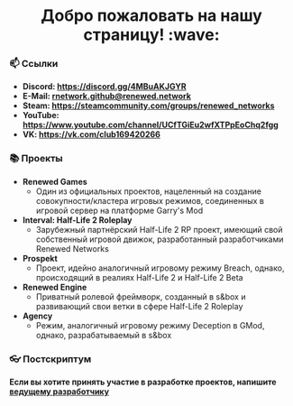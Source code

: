 <h1 align="center"> Добро пожаловать на нашу страницу! :wave:</h1>

### :mailbox: Ссылки
- <b>Discord: https://discord.gg/4MBuAKJGYR</b> <br>
- <b>E-Mail: rnetwork.github@renewed.network</b> <br>
- <b>Steam: https://steamcommunity.com/groups/renewed_networks</b> <br>
- <b>YouTube: https://www.youtube.com/channel/UCfTGiEu2wfXTPpEoChq2fgg</b> <br>
- <b>VK: https://vk.com/club169420266</b> <br>

### 📚 Проекты
- <b>Renewed Games</b>
  - Один из официальных проектов, нацеленный на создание совокупности/кластера игровых режимов, соединенных в игровой сервер на платформе Garry's Mod
- <b>Interval: Half-Life 2 Roleplay</b>
  - Зарубежный партнёрский Half-Life 2 RP проект, имеющий свой собственный игровой движок, разработанный разработчиками Renewed Networks
- <b>Prospekt</b>
  - Проект, идейно аналогичный игровому режиму Breach, однако, происходящий в реалиях Half-Life 2 и Half-Life 2 Beta
- <b>Renewed Engine</b>
  - Приватный ролевой фреймворк, созданный в s&box и развивающий свои ветки в сфере Half-Life 2 Roleplay
- <b>Agency</b>
  - Режим, аналогичный игровому режиму Deception в GMod, однако, разрабатываемый в s&box

### :eyeglasses: Постскриптум
<b>Если вы хотите принять участие в разработке проектов, напишите [ведущему разработчику](https://steamcommunity.com/id/bilwin/)</b>
